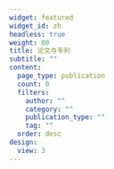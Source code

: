 ```yaml
---
widget: featured
widget_id: zh
headless: true
weight: 80
title: 论文与专利
subtitle: ""
content:
  page_type: publication
  count: 0
  filters:
    author: ""
    category: ""
    publication_type: ""
    tag: ""
  order: desc
design:
  view: 3
---
```

